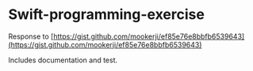 # Swift-programming-exercise
Response to [https://gist.github.com/mookerji/ef85e76e8bbfb6539643](https://gist.github.com/mookerji/ef85e76e8bbfb6539643)

Includes documentation and test. 